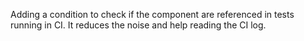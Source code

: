 Adding a condition to check if the component are referenced in tests running in CI. It reduces the noise and help reading the CI log.